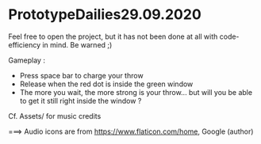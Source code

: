 # PrototypeDailies29.09.2020

Feel free to open the project, but it has not been done at all with code-efficiency in mind. Be warned ;)

Gameplay :
- Press space bar to charge your throw
- Release when the red dot is inside the green window
- The more you wait, the more strong is your throw... but will you be able to get it still right inside the window ? 

Cf. Assets/ for music credits

===> Audio icons are from https://www.flaticon.com/home, Google (author)

